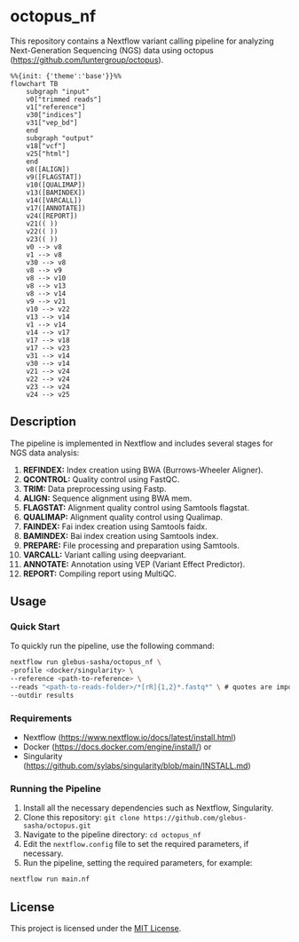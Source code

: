 # octopus_nf

This repository contains a Nextflow variant calling pipeline for analyzing Next-Generation Sequencing (NGS) data using octopus (https://github.com/luntergroup/octopus).

```mermaid
%%{init: {'theme':'base'}}%%
flowchart TB
    subgraph "input"
    v0["trimmed reads"]
    v1["reference"]
    v30["indices"]
    v31["vep_bd"]
    end
    subgraph "output"
    v18["vcf"]
    v25["html"]
    end
    v8([ALIGN])
    v9([FLAGSTAT])
    v10([QUALIMAP])
    v13([BAMINDEX])
    v14([VARCALL])
    v17([ANNOTATE])
    v24([REPORT])
    v21(( ))
    v22(( ))
    v23(( ))
    v0 --> v8
    v1 --> v8
    v30 --> v8
    v8 --> v9
    v8 --> v10
    v8 --> v13
    v8 --> v14
    v9 --> v21
    v10 --> v22
    v13 --> v14
    v1 --> v14
    v14 --> v17
    v17 --> v18
    v17 --> v23
    v31 --> v14
    v30 --> v14
    v21 --> v24
    v22 --> v24
    v23 --> v24
    v24 --> v25
```

## Description

The pipeline is implemented in Nextflow and includes several stages for NGS data analysis:

1. **REFINDEX:** Index creation using BWA (Burrows-Wheeler Aligner).
2. **QCONTROL:** Quality control using FastQC.
3. **TRIM:** Data preprocessing using Fastp.
4. **ALIGN:** Sequence alignment using BWA mem.
5. **FLAGSTAT:** Alignment quality control using Samtools flagstat.
6. **QUALIMAP:** Alignment quality control using Qualimap.
7. **FAINDEX:** Fai index creation using Samtools faidx.
8. **BAMINDEX:** Bai index creation using Samtools index.
9. **PREPARE:** File processing and preparation using Samtools.
10. **VARCALL:** Variant calling using deepvariant.
11. **ANNOTATE:** Annotation using VEP (Variant Effect Predictor).
12. **REPORT:** Compiling report using MultiQC.

## Usage

### Quick Start

To quickly run the pipeline, use the following command:

```bash
nextflow run glebus-sasha/octopus_nf \
-profile <docker/singularity> \
--reference <path-to-reference> \
--reads "<path-to-reads-folder>/*[rR]{1,2}*.fastq*" \ # quotes are important
--outdir results
```

### Requirements

- Nextflow (https://www.nextflow.io/docs/latest/install.html)
- Docker (https://docs.docker.com/engine/install/) or
- Singularity (https://github.com/sylabs/singularity/blob/main/INSTALL.md)

### Running the Pipeline

1. Install all the necessary dependencies such as Nextflow, Singularity.
3. Clone this repository: `git clone https://github.com/glebus-sasha/octopus.git`
4. Navigate to the pipeline directory: `cd octopus_nf`
5. Edit the `nextflow.config` file to set the required parameters, if necessary.
6. Run the pipeline, setting the required parameters, for example:

```bash
nextflow run main.nf
```

## License

This project is licensed under the [MIT License](LICENSE).

